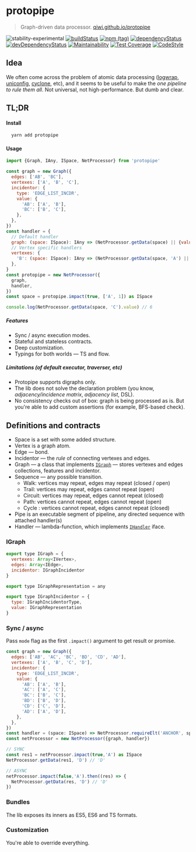 # protopipe
> Graph-driven data processor. [qiwi.github.io/protopipe](https://qiwi.github.io/protopipe/)

![stability-experimental](https://img.shields.io/badge/stability-experimental-orange.svg)
[![buildStatus](https://img.shields.io/travis/com/qiwi/protopipe.svg?maxAge=3600&branch=master)](https://travis-ci.com/qiwi/protopipe)
[![npm (tag)](https://img.shields.io/npm/v/protopipe/latest.svg)](https://www.npmjs.com/package/protopipe)
[![dependencyStatus](https://img.shields.io/david/qiwi/protopipe.svg?maxAge=3600)](https://david-dm.org/qiwi/protopipe)
[![devDependencyStatus](https://img.shields.io/david/dev/qiwi/protopipe.svg?maxAge=3600)](https://david-dm.org/qiwi/protopipe)
[![Maintainability](https://api.codeclimate.com/v1/badges/c92ca2ab30d16e8cdec7/maintainability)](https://codeclimate.com/github/qiwi/protopipe/maintainability)
[![Test Coverage](https://api.codeclimate.com/v1/badges/c92ca2ab30d16e8cdec7/test_coverage)](https://codeclimate.com/github/qiwi/protopipe/test_coverage)
[![CodeStyle](https://img.shields.io/badge/code%20style-tslint--config--qiwi-brightgreen.svg)](https://github.com/qiwi/tslint-config-qiwi)

## Idea
We often come across the problem of atomic data processing ([logwrap](https://github.com/qiwi/logwrap), [uniconfig](https://github.com/qiwi/uniconfig), [cyclone](https://github.com/qiwi/cyclone), etc), and it seems to be useful to make the _one pipeline to rule them all_.
Not universal, not high-performance. But dumb and clear.

## TL;DR
#### Install
```bash
  yarn add protopipe
```

#### Usage
```javascript
import {Graph, IAny, ISpace, NetProcessor} from 'protopipe'

const graph = new Graph({
  edges: ['AB', 'BC'],
  vertexes: ['A', 'B', 'C'],
  incidentor: {
    type: 'EDGE_LIST_INCDR',
    value: {
      'AB': ['A', 'B'],
      'BC': ['B', 'C'],
    },
  },
})
const handler = {
  // Default handler
  graph: (space: ISpace): IAny => (NetProcessor.getData(space) || {value: 0}).value * 2,
  // Vertex specific handlers
  vertexes: {
    'B': (space: ISpace): IAny => (NetProcessor.getData(space, 'A') || {value: 10}).value * 3,
  },
}
const protopipe = new NetProcessor({
  graph,
  handler,
})
const space = protopipe.impact(true, ['A', 1]) as ISpace

console.log(NetProcessor.getData(space, 'C').value) // 6
```

##### Features
* Sync / async execution modes.
* Stateful and stateless contracts.
* Deep customization.
* Typings for both worlds — TS and flow.

##### Limitations (of default executor, traverser, etc)
* Protopipe supports digraphs only.
* The lib does not solve the declaration problem (you know, _adjacency/incidence matrix_, _adjacency list_, DSL).
* No consistency checks out of box: graph is being processed as is. But you're able to add custom assertions (for example, BFS-based check).

## Definitions and contracts
* Space is a set with some added structure.
* Vertex is a graph atom.
* Edge — bond.
* Incidentor — the _rule_ of connecting vertexes and edges.
* Graph — a class that implements [`IGraph`](./src/main/ts/types.ts) — stores vertexes and edges collections, features and incidentor.
* Sequence — any possible transition.
    * Walk: vertices may repeat, edges may repeat (closed / open)
    * Trail: vertices may repeat, edges cannot repeat (open)
    * Circuit: vertices may repeat, edges cannot repeat (closed)
    * Path: vertices cannot repeat, edges cannot repeat (open)
    * Cycle : vertices cannot repeat, edges cannot repeat (closed)
* Pipe is an executable segment of pipeline, any directed sequence with attached handler(s)
* Handler — lambda-function, which implements [`IHandler`](./src/main/ts/interface.ts) iface.

### IGraph
```javascript
export type IGraph = {
  vertexes: Array<IVertex>,
  edges: Array<IEdge>,
  incidentor: IGraphIncidentor
}

export type IGraphRepresentation = any

export type IGraphIncidentor = {
  type: IGraphIncidentorType,
  value: IGraphRepresentation
}
```

### Sync / async
Pass `mode` flag as the first `.impact()` argument to get result or promise.

```javascript
const graph = new Graph({
  edges: ['AB', 'AC', 'BC', 'BD', 'CD', 'AD'],
  vertexes: ['A', 'B', 'C', 'D'],
  incidentor: {
    type: 'EDGE_LIST_INCDR',
    value: {
      'AB': ['A', 'B'],
      'AC': ['A', 'C'],
      'BC': ['B', 'C'],
      'BD': ['B', 'D'],
      'CD': ['C', 'D'],
      'AD': ['A', 'D'],
    },
  },
})
const handler = (space: ISpace) => NetProcessor.requireElt('ANCHOR', space).value.vertex
const netProcessor = new NetProcessor({graph, handler})

// SYNC
const res1 = netProcessor.impact(true,'A') as ISpace 
NetProcessor.getData(res1, 'D') // 'D'

// ASYNC
netProcessor.impact(false,'A').then((res) => {
  NetProcessor.getData(res, 'D') // 'D'
})
```

### Bundles
The lib exposes its inners as ES5, ES6 and TS formats.

### Customization
You're able to override everything.
